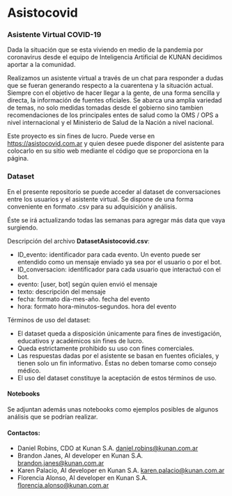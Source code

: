 # Asistocovid
### Asistente Virtual COVID-19

Dada la situación que se esta viviendo en medio de la pandemia por coronavirus desde el equipo de Inteligencia Artificial de KUNAN decidimos aportar a la comunidad. 

Realizamos un asistente virtual a través de un chat para responder a dudas que se fueran generando respecto a la cuarentena y la situación actual. Siempre con el objetivo de hacer llegar a la gente, de una forma sencilla y directa, la información de fuentes oficiales. Se abarca una amplia variedad de temas, no solo medidas tomadas desde el gobierno sino tambien recomendaciones de los principales entes de salud como la OMS / OPS a nivel internacional y el Ministerio de Salud de la Nación a nivel nacional.

Este proyecto es sin fines de lucro. Puede verse en https://asistocovid.com.ar y quien desee puede disponer del asistente para colocarlo en su sitio web mediante el código que se proporciona en la página.

### Dataset

En el presente repositorio se puede acceder al dataset de conversaciones entre los usuarios y el asistente virtual. Se dispone de una forma conveniente en formato .csv para su adquisición y análisis. 

Éste se irá actualizando todas las semanas para agregar más data que vaya surgiendo.

Descripción del archivo __DatasetAsistocovid.csv__:
- ID_evento: identificador para cada evento. Un evento puede ser entendido como un mensaje enviado ya sea por el usuario o por el bot.
- ID_conversacion: identificador para cada usuario que interactuó con el bot.
- evento: [user, bot] según quien envió el mensaje
- texto: descripción del mensaje
- fecha: formato día-mes-año. fecha del evento
- hora: formato hora-minutos-segundos. hora del evento

Términos de uso del dataset:
* El dataset queda a disposición únicamente para fines de investigación, educativos y académicos sin fines de lucro. 
* Queda estrictamente prohibido su uso con fines comerciales.
* Las respuestas dadas por el asistente se basan en fuentes oficiales, y tienen solo un fin informativo. Éstas no deben tomarse como consejo médico.
* El uso del dataset constituye la aceptación de estos términos de uso.

#### Notebooks

Se adjuntan además unas notebooks como ejemplos posibles de algunos análisis que se podrían realizar.

#### Contactos:
* Daniel Robins, CDO at Kunan S.A. daniel.robins@kunan.com.ar
* Brandon Janes, AI developer en Kunan S.A. brandon.janes@kunan.com.ar
* Karen Palacio, AI developer en Kunan S.A. karen.palacio@kunan.com.ar
* Florencia Alonso, AI developer en Kunan S.A. florencia.alonso@kunan.com.ar


